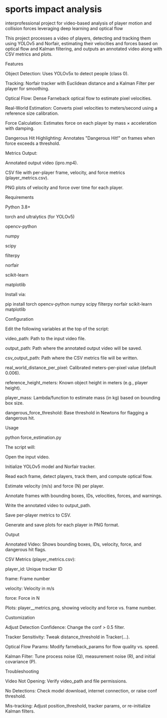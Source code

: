 # sports impact analysis
interprofessional project for video-based analysis of player motion and collision forces leveraging deep learning and optical flow

This project processes a video of players, detecting and tracking them using YOLOv5 and Norfair, estimating their velocities and forces based on optical flow and Kalman filtering, and outputs an annotated video along with CSV metrics and plots.

Features

Object Detection: Uses YOLOv5x to detect people (class 0).

Tracking: Norfair tracker with Euclidean distance and a Kalman Filter per player for smoothing.

Optical Flow: Dense Farneback optical flow to estimate pixel velocities.

Real-World Estimation: Converts pixel velocities to meters/second using a reference size calibration.

Force Calculation: Estimates force on each player by mass × acceleration with damping.

Dangerous Hit Highlighting: Annotates "Dangerous Hit!" on frames when force exceeds a threshold.

Metrics Output:

Annotated output video (ipro.mp4).

CSV file with per-player frame, velocity, and force metrics (player_metrics.csv).

PNG plots of velocity and force over time for each player.

Requirements

Python 3.8+

torch and ultralytics (for YOLOv5)

opencv-python

numpy

scipy

filterpy

norfair

scikit-learn

matplotlib

Install via:

pip install torch opencv-python numpy scipy filterpy norfair scikit-learn matplotlib

Configuration

Edit the following variables at the top of the script:

video_path: Path to the input video file.

output_path: Path where the annotated output video will be saved.

csv_output_path: Path where the CSV metrics file will be written.

real_world_distance_per_pixel: Calibrated meters-per-pixel value (default 0.006).

reference_height_meters: Known object height in meters (e.g., player height).

player_mass: Lambda/function to estimate mass (in kg) based on bounding box size.

dangerous_force_threshold: Base threshold in Newtons for flagging a dangerous hit.

Usage

python force_estimation.py

The script will:

Open the input video.

Initialize YOLOv5 model and Norfair tracker.

Read each frame, detect players, track them, and compute optical flow.

Estimate velocity (m/s) and force (N) per player.

Annotate frames with bounding boxes, IDs, velocities, forces, and warnings.

Write the annotated video to output_path.

Save per-player metrics to CSV.

Generate and save plots for each player in PNG format.

Output

Annotated Video: Shows bounding boxes, IDs, velocity, force, and dangerous hit flags.

CSV Metrics (player_metrics.csv):

player_id: Unique tracker ID

frame: Frame number

velocity: Velocity in m/s

force: Force in N

Plots: player_<ID>_metrics.png, showing velocity and force vs. frame number.

Customization

Adjust Detection Confidence: Change the conf > 0.5 filter.

Tracker Sensitivity: Tweak distance_threshold in Tracker(...).

Optical Flow Params: Modify farneback_params for flow quality vs. speed.

Kalman Filter: Tune process noise (Q), measurement noise (R), and initial covariance (P).

Troubleshooting

Video Not Opening: Verify video_path and file permissions.

No Detections: Check model download, internet connection, or raise conf threshold.

Mis-tracking: Adjust position_threshold, tracker params, or re-initialize Kalman filters.
